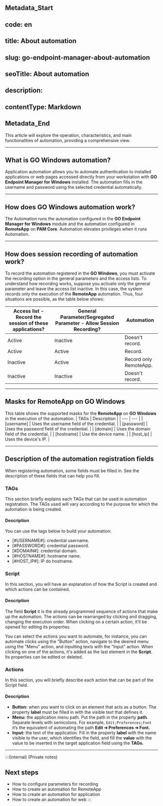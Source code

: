 ## Metadata_Start 
## code: en
## title: About automation 
## slug: go-endpoint-manager-about-automation 
## seoTitle: About automation 
## description:  
## contentType: Markdown 
## Metadata_End
This article will explore the operation, characteristics, and main functionalities of automation, providing a comprehensive view.

* * *

## What is GO Windows automation?
Application automation allows you to automate authentication to installed applications or web pages accessed directly from your workstation with **GO Endpoint Manager for Windows** installed. The automation fills in the username and password using the selected credential automatically.

* * *

## How does GO Windows automation work?
The Automation runs the automation configured in the **GO Endpoint Manager for Windows** module and the automation configured in **RemoteApp** on **PAM Core**. Automation elevates privileges when it runs Automation.

* * *

## How does session recording of automation work?
To record the automation registered in the **GO Windows**, you must activate the recording option in the general parameters and the access lists. To understand how recording works, suppose you activate only the general parameter and leave the access list inactive. In this case, the system records only the execution of the **RemoteApp** automation. Thus, four situations are possible, as the table below shows:


| Access list - Record the session of these applications? | General Parameter/Segregated Parameter - Allow Session Recording? | Automation |
| --- | --- | --- |
| 	Active	|	Inactive	|	Doesn't record.	|
| 	Active	|	Active	|	Record.	|
| 	Inactive	|	Active	|	Record only RemoteApp.	|
| 	Inactive	|	Inactive	|	Doesn't record.	|

* * *

## Masks for RemoteApp on GO Windows
This table shows the supported masks for the **RemoteApp** on **GO Windows** in the execution of the automation.
| TAGs | Description | 
| --- | --- | 
| 	[username]	|	Uses the username field of the credential.	|
| 	[password]	|	Uses the password field of the credential.	|
| 	[domain]	|	Uses the domain field of the credential.	|
| 	[hostname]	|	Use the device name.	|
| 	[host_ip]	|	Uses the device's IP.	|

* * *

## Description of the automation registration fields
When registering automation, some fields must be filled in. See the description of these fields that can help you fill.

### TAGs
This section briefly explains each TAGs that can be used in automation registration. The TAGs used will vary according to the purpose for which the automation is being created.

#### Description

You can use the tags below to build your automation:

* [#USERNAME#]: credential username.
* [#PASSWORD#]: credential password.
* [#DOMAIN#]: credential domain.
* [#HOSTNAME#]: hostname name.
* [#HOST_IP#]: IP do hostname.


### Script 
In this section, you will have an explanation of how the Script is created and which actions can be contained.

#### Description

The field **Script** it is the already programmed sequence of actions that make up the automation. The actions can be rearranged by clicking and dragging, changing the execution order. When clicking on a certain action, it’ll  be opened for editing its properties.

You can select the actions you want to automate, for instance, you can automate clicks using the "Button" action, navigate to the desired menu using the "Menu" action, and inputting texts with the "Input" action. When clicking on one of the actions, it's added as the last element in the **Script**. Its properties can be edited or deleted.

### Actions
In this section, you will briefly describe each action that can be part of the Script field.

#### Description

* **Button:** when you want to click on an element that acts as a button. The property **label** must be filled in with the visible text that defines it.
* **Menu:** the application menu path. Put the path in the property **path**. Separate levels with semicolons. For example, `Edit;Preferences;Font` it’s  the equivalent of automating the path **Edit ➔ Preferences ➔ Font.**
* **Input:** the text of the application. Fill in the property **label** with the name visible to the user, which identifies the field, and fill the **value** with the value to be inserted in the target application field using the **TAGs.**

* * *

:::(Internal) (Private notes)
## Next steps

* How to configure parameters for recording
* How to create an automation for RemoteApp
* How to create an automation for application
* How to create an automation for web
:::